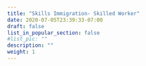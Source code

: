 ```yaml
---
title: "Skills Immigration- Skilled Worker"
date: 2020-07-05T23:39:33-07:00
draft: false
list_in_popular_section: false
#list_pic: ""
description: ""
weight: 1
---
```


